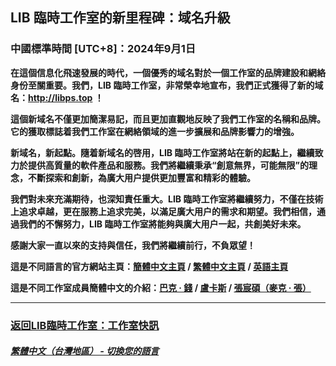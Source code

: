 ## LIB 臨時工作室的新里程碑：域名升級
### 中國標準時間 [UTC+8]：2024年9月1日
**在這個信息化飛速發展的時代，一個優秀的域名對於一個工作室的品牌建設和網絡身份至關重要。我們，LIB 臨時工作室，非常榮幸地宣布，我們正式獲得了新的域名：http://libps.top ！**

**這個新域名不僅更加簡潔易記，而且更加直觀地反映了我們工作室的名稱和品牌。它的獲取標誌着我們工作室在網絡領域的進一步擴展和品牌影響力的增強。**

**新域名，新起點。隨着新域名的啓用，LIB 臨時工作室將站在新的起點上，繼續致力於提供高質量的軟件產品和服務。我們將繼續秉承“創意無界，可能無限”的理念，不斷探索和創新，為廣大用户提供更加豐富和精彩的體驗。**

**我們對未來充滿期待，也深知責任重大。LIB 臨時工作室將繼續努力，不僅在技術上追求卓越，更在服務上追求完美，以滿足廣大用户的需求和期望。我們相信，通過我們的不懈努力，LIB 臨時工作室將能夠與廣大用户一起，共創美好未來。**

**感謝大家一直以來的支持與信任，我們將繼續前行，不負眾望！**

**這是不同語言的官方網站主頁：[簡體中文主頁](http://www.libps.top) / [繁體中文主頁](http://tc.libps.top) / [英語主頁](http://en.libps.top)**

**這是不同工作室成員簡體中文的介紹：[巴克 · 錢](http://buckqian.libps.top) / [盧卡斯](http://lucas.libps.top) / [張宸碩（麥克 · 張）](http://mikezhang.libps.top)**

---

### [返回LIB臨時工作室：工作室快訊](https://libps.github.io/zh-tw/News)

##### [繁體中文（台灣地區） - 切換您的語言](https://libps.github.io/index.md)
